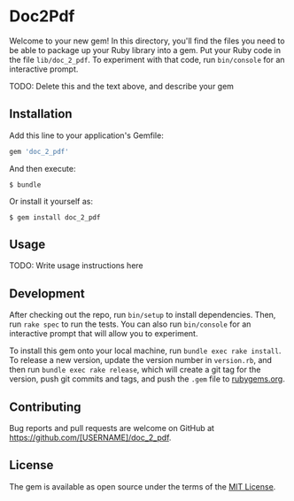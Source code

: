 # Doc2Pdf

Welcome to your new gem! In this directory, you'll find the files you need to be able to package up your Ruby library into a gem. Put your Ruby code in the file `lib/doc_2_pdf`. To experiment with that code, run `bin/console` for an interactive prompt.

TODO: Delete this and the text above, and describe your gem

## Installation

Add this line to your application's Gemfile:

```ruby
gem 'doc_2_pdf'
```

And then execute:

    $ bundle

Or install it yourself as:

    $ gem install doc_2_pdf

## Usage

TODO: Write usage instructions here

## Development

After checking out the repo, run `bin/setup` to install dependencies. Then, run `rake spec` to run the tests. You can also run `bin/console` for an interactive prompt that will allow you to experiment.

To install this gem onto your local machine, run `bundle exec rake install`. To release a new version, update the version number in `version.rb`, and then run `bundle exec rake release`, which will create a git tag for the version, push git commits and tags, and push the `.gem` file to [rubygems.org](https://rubygems.org).

## Contributing

Bug reports and pull requests are welcome on GitHub at https://github.com/[USERNAME]/doc_2_pdf.


## License

The gem is available as open source under the terms of the [MIT License](http://opensource.org/licenses/MIT).

